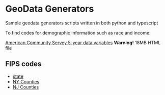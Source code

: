 # GeoData Generators

Sample geodata generators scripts written in both python and typescript

To find codes for demographic information such as race and income:

[American Community Servey 5-year data variables](https://api.census.gov/data/2020/acs/acs5/variables.html) **Warning!** 18MB HTML file

## FIPS codes
 - [state](https://www.census.gov/library/reference/code-lists/ansi.html#state)
 - [NY Counties](https://www2.census.gov/geo/docs/reference/codes/files/st36_ny_cou.txt)
 - [NJ Counties](https://www2.census.gov/geo/docs/reference/codes/files/st34_nj_cou.txt)

